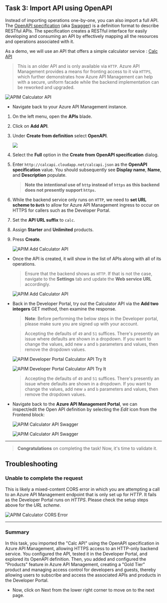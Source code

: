 ## Task 3: Import API using OpenAPI

Instead of importing operations one-by-one, you can also import a full API. The [OpenAPI specification](https://www.openapis.org/) (aka [Swagger](https://swagger.io)) is a definition format to describe RESTful APIs. The specification creates a RESTful interface for easily developing and consuming an API by effectively mapping all the resources and operations associated with it.

As a demo, we will use an API that offers a simple calculator service : [Calc API](http://calcapi.cloudapp.net)

> This is an older API and is only available via `HTTP`. Azure API Management provides a means for fronting access to it via `HTTPS`, which further demonstrates how Azure API Management can help with a secure, uniform facade while the backend implementation can be reworked and upgraded.

   ![APIM Calculator API](media2/01.png)

- Navigate back to your Azure API Management instance.

1) On the left menu, open the **APIs** blade.  
2) Click on **Add API**.  
3) Under **Create from definition** select **OpenAPI**.

   ![](media/b.png)
   
4) Select the **Full** option in the **Create from OpenAPI specification** dialog.  
5) Enter `http://calcapi.cloudapp.net/calcapi.json` as the **OpenAPI specification** value. You should subsequently see **Display name**, **Name**, and **Description** populate.  

   > **Note the intentional use of `http` instead of `https` as this backend does not presently support `https`.**  

6) While the backend service only runs on `HTTP`, we need to **set URL scheme to `Both`** to allow for Azure API Management ingress to occur on HTTPS for callers such as the Developer Portal.  
7) Set the **API URL suffix** to `calc`.  
8) Assign **Starter** and **Unlimited** products.  
9) Press **Create**.  

   ![APIM Add Calculator API](media2/opeai-api.png)

- Once the API is created, it will show in the list of APIs along with all of its operations.

  > Ensure that the backend shows as `HTTP`. If that is not the case, navigate to the **Settings** tab and update the **Web service URL** accordingly.

   ![APIM Add Calculator API](media2/03.png)

- Back in the Developer Portal, try out the Calculator API via the **Add two integers** GET method, then examine the response.  

   > **Note**: Before performing the below steps in the Developer portal, please make sure you are signed up with your account.

   > Accepting the defaults of `49` and `51` suffices. There's presently an issue where defaults are shown in a dropdown. If you want to change the values, add new `a` and `b` parameters and values, then remove the dropdown values.

    ![APIM Developer Portal Calculator API Try It](media2/04.png)

    ![APIM Developer Portal Calculator API Try It](media2/05.png)

    > Accepting the defaults of `49` and `51` suffices. There's presently an issue where defaults are shown in a dropdown. If you want to change the values, add new `a` and `b` parameters and values, then remove the dropdown values.

- Navigate back to the **Azure API Management Portal**, we can inspect/edit the Open API definition by selecting the *Edit* icon from the Frontend block:

  ![APIM Calculator API Swagger](media2/06.png)

  ![APIM Calculator API Swagger](media2/07.png)

---


> **Congratulations** on completing the task! Now, it's time to validate it.
<validation step="d33e0436-d40e-45c1-9efb-88a15365af11" />

## Troubleshooting

### Unable to complete the request

This is likely a mixed-content CORS error in which you are attempting a call to an Azure API Management endpoint that is only set up for *HTTP*. It fails as the Developer Portal runs on *HTTPS*. Please check the setup steps above for the _URL scheme_.

![APIM Calculator CORS Error](../../assets/images/apim-calc-cors-error.png)

---
### Summary
In this task, you imported the "Calc API" using the OpenAPI specification in Azure API Management, allowing HTTPS access to an HTTP-only backend service. You configured the API, tested it in the Developer Portal, and explored its OpenAPI definition.
Then, you added and configured the "Products" feature in Azure API Management, creating a "Gold Tier" product and managing access control for developers and guests, thereby allowing users to subscribe and access the associated APIs and products in the Developer Portal.
- Now, click on Next from the lower right corner to move on to the next page.
